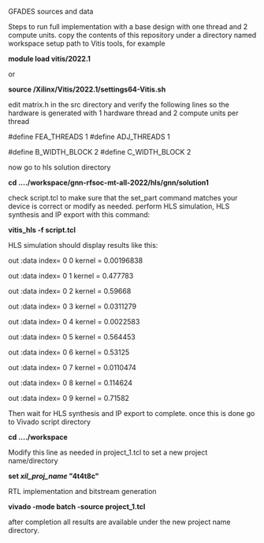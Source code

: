 GFADES sources and data

Steps to run full implementation with a base design with one thread and 2 compute units.
copy the contents of this repository under a directory named workspace
setup path to Vitis tools, for example

**module load vitis/2022.1**

or

**source <path to tools>/Xilinx/Vitis/2022.1/settings64-Vitis.sh**

edit matrix.h in the src directory and verify the following lines so the hardware is generated
with 1 hardware thread and 2 compute units per thread

#define FEA_THREADS 1
#define ADJ_THREADS 1

#define B_WIDTH_BLOCK 2 
#define C_WIDTH_BLOCK 2

now go to hls solution directory

**cd ..../workspace/gnn-rfsoc-mt-all-2022/hls/gnn/solution1**

check script.tcl to make sure that the set_part command matches your device is correct or modify as needed.
perform HLS simulation, HLS synthesis and IP export with this command:

**vitis_hls -f script.tcl**

HLS simulation should display results like this:

out :data index= 0 0 kernel = 0.00196838

out :data index= 0 1 kernel = 0.477783

out :data index= 0 2 kernel = 0.59668

out :data index= 0 3 kernel = 0.0311279

out :data index= 0 4 kernel = 0.0022583

out :data index= 0 5 kernel = 0.564453

out :data index= 0 6 kernel = 0.53125

out :data index= 0 7 kernel = 0.0110474

out :data index= 0 8 kernel = 0.114624

out :data index= 0 9 kernel = 0.71582

Then wait for HLS synthesis and IP export to complete.
once this is done go to Vivado script directory

**cd ..../workspace**

Modify this line as needed in project_1.tcl to set a new project name/directory 

**set _xil_proj_name_ "4t4t8c"**

RTL implementation and bitstream generation

**vivado -mode batch -source project_1.tcl**  

after completion all results are available under the new project name directory.
